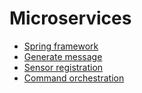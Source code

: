 # Microservices
- [Spring framework](springframework/README.md)
- [Generate message](generatemessage/README.md)
- [Sensor registration](sensorregistration/README.md)
- [Command orchestration](commandorchestration/README.md)